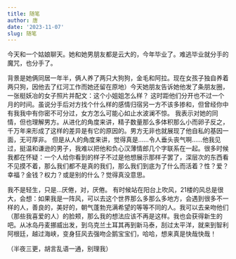 ```yaml
---
title: 随笔
author: 唐
date: '2023-11-07'
slug: 随笔
---
```


今天和一个姑娘聊天。她和她男朋友都是云大的，今年毕业了。难逃毕业就分手的魔咒，也分手了。

背景是她俩同居一年半，俩人养了两只大狗狗，金毛和阿拉。现在女孩子独自养着两只狗，因他去了红河工作而她还留在原地）今天她朋友告诉她他发了条朋友圈，一张梃妖冶的女子照片并配文：这个小姐姐怎么样？ 这时距他们分开也不过一个月的时间。虽说分手后对方找个什么样的感情归宿另一方不该多掺和，但曾经你中有我我中有你密不可分过，女方怎么可能心如止水波澜不惊。 我表示对她的同情，但也理解男方。从进化的角度来讲，精子数量那么多体积那么小而卵子反之，千万年来形成了这样的差异是有它的原因的。男方无非也就展现了他自私的基因一面，无可厚非。 但是从人的角度来讲，觉得真是……令人垂头丧气啊……他我见过，挺温和谦逊的男子，我难以把他和负心汉薄情郎几个字联系在一起。很多时候我都在怀疑：一个人给你看到的样子不过是他想展示那样子罢了，深层次的东西看不见摸不着，那么我们都不是真的我们，那么我们到底为了什么而活着？性？爱？幸福？金钱？权力？或是别的什么？觉得真没意思。 

我不是轻生，只是…厌倦，对，厌倦。 有时候站在阳台上吹风，21楼的风总是很大，会想：如果我是一阵风，可以去这个世界那么多那么多地方，会遇到很多不一样的人，善良的，美好的，朝气蓬勃充满希望的等等不同的人。我可以去亲吻他们（那些我喜爱的人）的脸颊，那么我的想法应该不再是这样。我也会获得新生的吧。从冰岛丹麦挪威出发，到乌克兰土耳其再到新马泰，刮过太平洋，就来到智利阿根廷，越过海峡，变身狂风去强吻企鹅宝宝们，哈哈，想来真是快哉快哉！ 

（半夜三更，胡言乱语一通，别理我）



